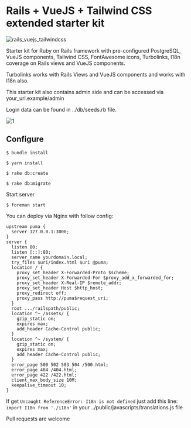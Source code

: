 # Rails + VueJS + Tailwind CSS extended starter kit
![rails_vuejs_tailwindcss](https://user-images.githubusercontent.com/6073852/64654764-e8c21e80-d432-11e9-831c-cc81d990b803.png)

Starter kit for Ruby on Rails framework with pre-configured PostgreSQL, VueJS components, Tailwind CSS, FontAwesome icons, Turbolinks, I18n coverage on Rails views and VueJS components.

Turbolinks works with Rails Views and VueJS components and works with I18n also.

This starter kit also contains admin side and can be accessed via your_url.example/admin

Login data can be found in ../db/seeds.rb file.

![1](https://user-images.githubusercontent.com/6073852/71770711-91434380-2f38-11ea-95c8-3f0378308216.png)


Configure
-------------


`$ bundle install`

`$ yarn install`

`$ rake db:create`

`$ rake db:migrate`

Start server 

`$ foreman start`

You can deploy via Nginx with follow config:
```
upstream puma {
  server 127.0.0.1:3000;
}
server {
  listen 80;
  listen [::]:80;
  server_name yourdomain.local;
  try_files $uri/index.html $uri @puma;
  location / {
    proxy_set_header X-Forwarded-Proto $scheme;
    proxy_set_header X-Forwarded-For $proxy_add_x_forwarded_for;
    proxy_set_header X-Real-IP $remote_addr;
    proxy_set_header Host $http_host;
    proxy_redirect off;
    proxy_pass http://puma$request_uri;
  }
  root .../railspath/public;
  location ^~ /assets/ {
    gzip_static on;
    expires max;
    add_header Cache-Control public;
  }
  location ^~ /system/ {
    gzip_static on;
    expires max;
    add_header Cache-Control public;
  }
  error_page 500 502 503 504 /500.html;
  error_page 404 /404.html;
  error_page 422 /422.html;
  client_max_body_size 10M;
  keepalive_timeout 10;
}
```

If get `Uncaught ReferenceError: I18n is not defined` just add this line: `import I18n from './i18n'` in your ../public/javascripts/translations.js file



Pull requests are welcome

